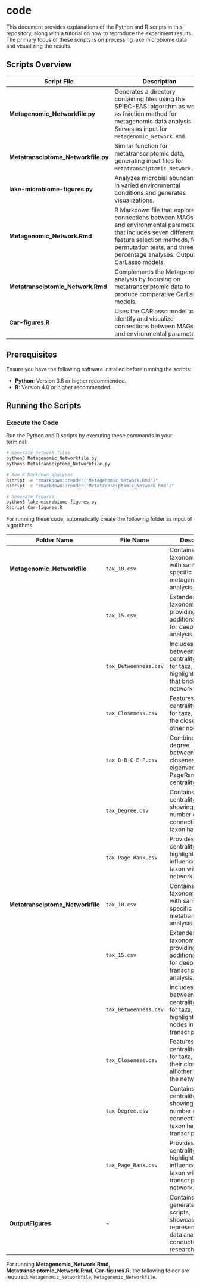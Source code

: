 # code

This document provides explanations of the Python and R scripts in this repository, along with a tutorial on how to reproduce the experiment results. The primary focus of these scripts is on processing lake microbiome data and visualizing the results.

## Scripts Overview

| Script File                          | Description                                                                                                           |
|--------------------------------------|-----------------------------------------------------------------------------------------------------------------------|
| **Metagenomic_Networkfile.py**       | Generates a directory containing files using the SPIEC-EASI algorithm as well as fraction method for metagenomic data analysis. Serves as input for `Metagenomic_Network.Rmd`. |
| **Metatransciptome_Networkfile.py**  | Similar function for metatranscriptomic data, generating input files for `Metatransciptomic_Network.Rmd`.             |
| **lake-microbiome-figures.py**       | Analyzes microbial abundance in varied environmental conditions and generates visualizations.                         |
| **Metagenomic_Network.Rmd**          | R Markdown file that explores connections between MAGs and environmental parameters that includes seven different feature selection methods, four permutation tests, and three percentage analyses. Outputs CarLasso models.         |
| **Metatransciptomic_Network.Rmd**    | Complements the Metagenomic analysis by focusing on metatranscriptomic data to produce comparative CarLasso models.  |
| **Car-figures.R**                    | Uses the CARlasso model to identify and visualize connections between MAGs and environmental parameters.               |


## Prerequisites

Ensure you have the following software installed before running the scripts:

- **Python**: Version 3.8 or higher recommended.
- **R**: Version 4.0 or higher recommended.

## Running the Scripts


### Execute the Code

Run the Python and R scripts by executing these commands in your terminal:

```bash
# Generate network files
python3 Metagenomic_Networkfile.py
python3 Metatransciptome_Networkfile.py

# Run R Markdown analyses
Rscript -e "rmarkdown::render('Metagenomic_Network.Rmd')"
Rscript -e "rmarkdown::render('Metatransciptomic_Network.Rmd')"

# Generate figures
python3 lake-microbiome-figures.py
Rscript Car-figures.R

```
For running these code, automatically create the following folder as input of algorithms.

| Folder Name                     | File Name                   | Description                                                                                      |
|---------------------------------|-----------------------------|--------------------------------------------------------------------------------------------------|
| **Metagenomic_Networkfile**     | `tax_10.csv`                | Contains basic taxonomic data with sample-specific metrics for metagenomic analysis.             |
|      | `tax_15.csv`                | Extended taxonomic data providing additional metrics for deeper analysis.                        |
|      | `tax_Betweenness.csv`       | Includes betweenness centrality metrics for taxa, highlighting nodes that bridge network clusters.|
|      | `tax_Closeness.csv`         | Features closeness centrality metrics for taxa, indicating the closeness to all other nodes.     |
|      | `tax_D-B-C-E-P.csv`         | Combined file with degree, betweenness, closeness, eigenvector, and PageRank centrality metrics. |
|     | `tax_Degree.csv`            | Contains degree centrality metrics, showing the number of direct connections each taxon has.     |
|      | `tax_Page_Rank.csv`         | Provides PageRank centrality scores, highlighting the influence of each taxon within the network.|
| **Metatransciptome_Networkfile**| `tax_10.csv`                | Contains basic taxonomic data with sample-specific metrics for metatranscriptomic analysis.      |
| | `tax_15.csv`                | Extended taxonomic data providing additional metrics for deeper transcriptomic analysis.         |
| | `tax_Betweenness.csv`       | Includes betweenness centrality metrics for taxa, highlighting crucial nodes in the transcript network. |
| | `tax_Closeness.csv`         | Features closeness centrality metrics for taxa, indicating their closeness to all other nodes in the network. |
|| `tax_Degree.csv`            | Contains degree centrality metrics, showing the number of direct connections each taxon has in the transcriptome. |
| | `tax_Page_Rank.csv`         | Provides PageRank centrality scores, highlighting the influence of each taxon within the transcriptomic network. |
| **OutputFigures**               | -                           | Contains all figures generated by the scripts, showcasing visual representations of data analyses conducted in the research paper. |




For running **Metagenomic_Network.Rmd**, **Metatransciptomic_Network.Rmd**, **Car-figures.R**, the following folder are required: `Metagenomic_Networkfile`, `Metagenomic_Networkfile`.



